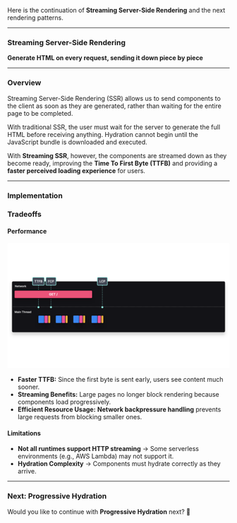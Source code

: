 Here is the continuation of **Streaming Server-Side Rendering** and the next rendering patterns.

---

### **Streaming Server-Side Rendering**  
**Generate HTML on every request, sending it down piece by piece**  

---

### **Overview**  
Streaming Server-Side Rendering (SSR) allows us to send components to the client as soon as they are generated, rather than waiting for the entire page to be completed.  

With traditional SSR, the user must wait for the server to generate the full HTML before receiving anything. Hydration cannot begin until the JavaScript bundle is downloaded and executed.  

With **Streaming SSR**, however, the components are streamed down as they become ready, improving the **Time To First Byte (TTFB)** and providing a **faster perceived loading experience** for users.  

---

### **Implementation**  

### **Tradeoffs**  

#### **Performance**

![alt text](image-7.png)

- **Faster TTFB:** Since the first byte is sent early, users see content much sooner.
- **Streaming Benefits:** Large pages no longer block rendering because components load progressively.
- **Efficient Resource Usage:** **Network backpressure handling** prevents large requests from blocking smaller ones.

#### **Limitations**
- **Not all runtimes support HTTP streaming** → Some serverless environments (e.g., AWS Lambda) may not support it.
- **Hydration Complexity** → Components must hydrate correctly as they arrive.

---

### **Next: Progressive Hydration**  
Would you like to continue with **Progressive Hydration** next? 🚀